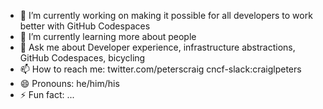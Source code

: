 
- 🔭 I’m currently working on making it possible for all developers to work better with GitHub Codespaces
- 🌱 I’m currently learning more about people
- 💬 Ask me about Developer experience, infrastructure abstractions, GitHub Codespaces, bicycling
- 📫 How to reach me: twitter.com/peterscraig cncf-slack:craiglpeters
- 😄 Pronouns: he/him/his
- ⚡ Fun fact: ...
